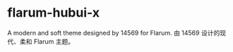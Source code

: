 # flarum-hubui-x
[](https://img.fastmirror.net/s/2024/07/06/66895dae429ef.png)
A modern and soft theme designed by 14569 for Flarum.
由 14569 设计的现代、柔和 Flarum 主题。
